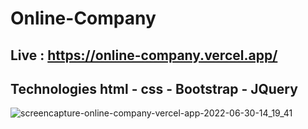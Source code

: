 # Online-Company
## Live : https://online-company.vercel.app/
## Technologies  html - css - Bootstrap - JQuery


![screencapture-online-company-vercel-app-2022-06-30-14_19_41](https://user-images.githubusercontent.com/61599746/176789964-97a0a828-7249-44fd-b29b-4af09d5ea964.jpg)

